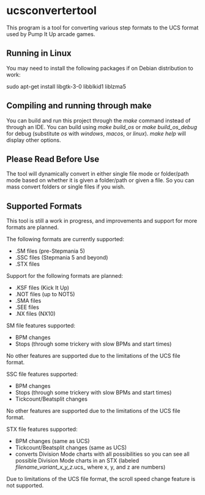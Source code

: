 # ucsconvertertool

This program is a tool for converting various step formats to the UCS format used by Pump It Up arcade games.

## Running in Linux

You may need to install the following packages if on Debian distribution to work:

sudo apt-get install libgtk-3-0 libblkid1 liblzma5

## Compiling and running through make

You can build and run this project through the _make_ command instead of through an IDE.  You can build using _make build_os_ or _make build_os_debug_ for debug (substitute _os_ with _windows_, _macos_, or _linux_).  _make help_ will display other options.

## Please Read Before Use

The tool will dynamically convert in either single file mode or folder/path mode based on whether it is given a folder/path or given a file.  So you can mass convert folders or single files if you wish.

## Supported Formats

This tool is still a work in progress, and improvements and support for more formats are planned.

The following formats are currently supported:
- .SM files (pre-Stepmania 5)
- .SSC files (Stepmania 5 and beyond)
- .STX files

Support for the following formats are planned:
- .KSF files (Kick It Up)
- .NOT files (up to NOT5)
- .SMA files
- .SEE files
- .NX files (NX10)

SM file features supported:
- BPM changes
- Stops (through some trickery with slow BPMs and start times)

No other features are supported due to the limitations of the UCS file format.

SSC file features supported:
- BPM changes
- Stops (through some trickery with slow BPMs and start times)
- Tickcount/Beatsplit changes

No other features are supported due to the limitations of the UCS file format.

STX file features supported:
- BPM changes (same as UCS)
- Tickcount/Beatsplit changes (same as UCS)
- converts Division Mode charts with all possibilities so you can see all possible Division Mode charts in an STX (labeled _filename_variant_x_y_z_.ucs_ where x, y, and z are numbers)

Due to limitations of the UCS file format, the scroll speed change feature is not supported.
